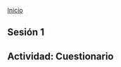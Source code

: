<!-- No borrar o modificar -->
[Inicio](./index.md)

## Sesión 1 


<!-- Su documentación aquí -->

## Actividad: Cuestionario​







